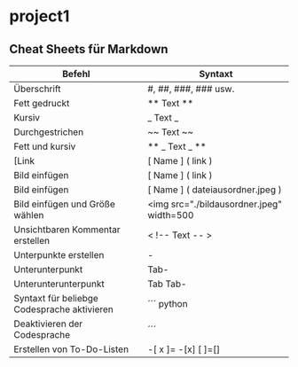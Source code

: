 # project1

**Cheat Sheets für Markdown**
---

|Befehl|Syntaxt|
|------|-------|
|Überschrift|#, ##, ###, ### usw.|
|Fett gedruckt|** Text **|
|Kursiv|_ Text _|
|Durchgestrichen|~~ Text ~~|
|Fett und kursiv|** _ Text _ **|
[Link|[ Name ] ( link )|
|Bild einfügen|[ Name ] ( link )| 
|Bild einfügen|[ Name ] ( dateiausordner.jpeg )|
|Bild einfügen und Größe wählen|<img src="./bildausordner.jpeg" width=500|
|Unsichtbaren Kommentar erstellen| < !-- Text -- >|
|Unterpunkte erstellen| - |
|Unterunterpunkt|Tab-|
|Unterunterunterpunkt|Tab Tab-|
|Syntaxt für beliebge Codesprache aktivieren|´´´ python|
|Deaktivieren der Codesprache|´´´|
|Erstellen von To-Do-Listen|-[ x ]= -[x] [ ]=[]|

